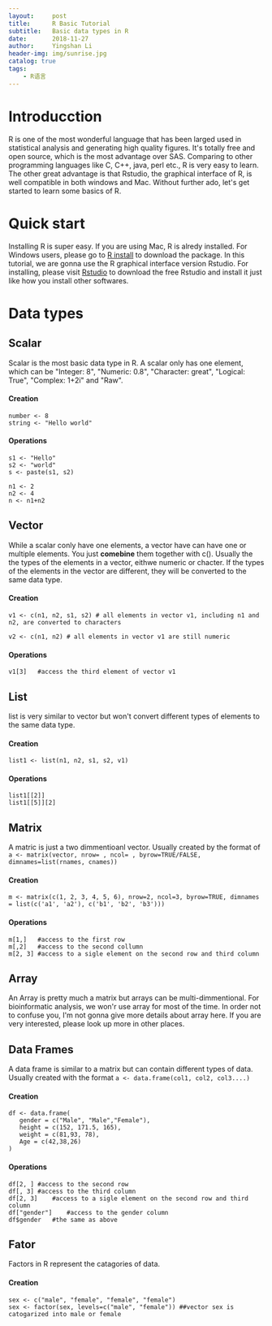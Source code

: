 ```yaml
---
layout:     post
title:      R Basic Tutorial
subtitle:   Basic data types in R
date:       2018-11-27
author:     Yingshan Li
header-img: img/sunrise.jpg
catalog: true
tags:
    - R语言
---
```

# Introducction

R is one of the most wonderful language that has been larged used in statistical analysis and generating high quality figures. It's totally free and open source, which is the most advantage over SAS. Comparing to other programming languages like C, C++, java, perl etc., R is very easy to learn. The other great advantage is that Rstudio, the graphical interface of R, is well compatible in both windows and Mac. Without further ado, let's get started to learn some basics of R.

# Quick start

Installing R is super easy. If you are using Mac, R is alredy installed. For Windows users, please go to [R install](https://cran.r-project.org) to download the package. In this tutorial, we are gonna use the R graphical interface version Rstudio. For installing, please visit [Rstudio](https://www.rstudio.com/products/rstudio/download/#download) to download the free Rstudio and install it just like how you install other softwares. 

# Data types

## Scalar

Scalar is the most basic data type in R. A scalar only has one element, which can be "Integer: 8", "Numeric: 0.8", "Character: great", "Logical: True", "Complex: 1+2i" and "Raw".

#### Creation

```
number <- 8
string <- "Hello world"
```

#### Operations
```
s1 <- "Hello"
s2 <- "world"
s <- paste(s1, s2)

n1 <- 2
n2 <- 4
n <- n1+n2
```

## Vector

While a scalar conly have one elements, a vector have can have one or multiple elements. You just **comebine** them together with c(). Usually the the types of the elements in a vector, eithwe numeric or chacter. If the types of the elements in the vector are different, they will be converted to the same data type.

#### Creation
```
v1 <- c(n1, n2, s1, s2)	# all elements in vector v1, including n1 and n2, are converted to characters

v2 <- c(n1, n2)	# all elements in vector v1 are still numeric
```
#### Operations

```
v1[3]	#access the third element of vector v1
```

## List

list is very similar to vector but won't convert different types of elements to the same data type.


#### Creation
```
list1 <- list(n1, n2, s1, s2, v1)
```

#### Operations

```
list1[[2]]
list1[[5]][2]
```

## Matrix

A matric is just a two dimmentioanl vector. Usually created by the format of `a <- matrix(vector, nrow= , ncol= , byrow=TRUE/FALSE, dimnames=list(rnames, cnames))`

#### Creation
```
m <- matrix(c(1, 2, 3, 4, 5, 6), nrow=2, ncol=3, byrow=TRUE, dimnames = list(c('a1', 'a2'), c('b1', 'b2', 'b3')))
```

#### Operations
```
m[1,]	#access to the first row 
m[,2]	#access to the second collumn
m[2, 3] #access to a sigle element on the second row and third column
```

## Array

An Array is pretty much a matrix but arrays can be multi-dimmentional. For bioinformatic analysis, we won'r use array for most of the time. In order not to confuse you, I'm not gonna give more details about array here. If you are very interested, please look up more in other places. 


## Data Frames
A data frame is similar to a matrix but can contain different types of data. Usually created with the format `a <- data.frame(col1, col2, col3....)`

#### Creation

```
df <- data.frame(
   gender = c("Male", "Male","Female"), 
   height = c(152, 171.5, 165), 
   weight = c(81,93, 78),
   Age = c(42,38,26)
)
```
#### Operations

```
df[2, ]	#access to the second row
df[, 3]	#access to the third column
df[2, 3]	#access to a sigle element on the second row and third column
df["gender"]	#access to the gender column
df$gender	#the same as above

```

## Fator
Factors in R represent the catagories of data. 

#### Creation
```
sex <- c("male", "female", "female", "female")
sex <- factor(sex, levels=c("male", "female")) ##vector sex is catogarized into male or female
```